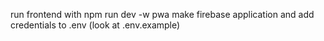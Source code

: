 run frontend with npm run dev -w pwa
make firebase application and add credentials to .env (look at .env.example)
